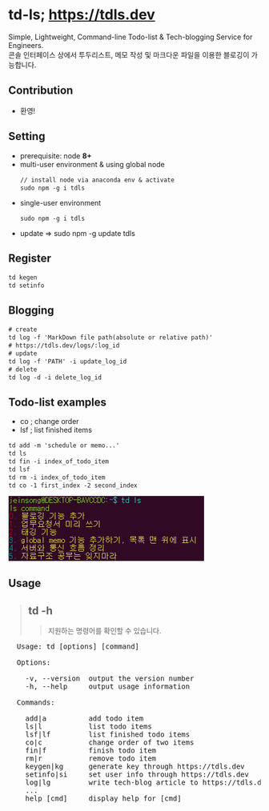 # td-ls; https://tdls.dev
Simple, Lightweight, Command-line Todo-list & Tech-blogging Service for Engineers.  
콘솔 인터페이스 상에서 투두리스트, 메모 작성 및 마크다운 파일을 이용한 블로깅이 가능합니다.

## Contribution
- 환영!

## Setting
- prerequisite: node **8+**
- multi-user environment & using global node
  ```
  // install node via anaconda env & activate 
  sudo npm -g i tdls
  ```
- single-user environment
  ```
  sudo npm -g i tdls
  ```
- update => sudo npm -g update tdls

## Register
  ```
  td kegen
  td setinfo
  ```
  
## Blogging
  ```
  # create 
  td log -f 'MarkDown file path(absolute or relative path)' 
  # https://tdls.dev/logs/:log_id
  # update 
  td log -f 'PATH' -i update_log_id 
  # delete 
  td log -d -i delete_log_id
  ```

## Todo-list examples
  - co ; change order
  - lsf ; list finished items
  ```
  td add -m 'schedule or memo...' 
  td ls 
  td fin -i index_of_todo_item 
  td lsf 
  td rm -i index_of_todo_item 
  td co -1 first_index -2 second_index
  ```

![Alt text](./images/td.PNG)

## Usage
> ## td -h 
>> 지원하는 명령어를 확인할 수 있습니다.
<pre>
  Usage: td [options] [command]

  Options:

    -v, --version  output the version number
    -h, --help     output usage information

  Commands:

    add|a          add todo item
    ls|l           list todo items
    lsf|lf         list finished todo items
    co|c           change order of two items
    fin|f          finish todo item
    rm|r           remove todo item
    keygen|kg      generate key through https://tdls.dev
    setinfo|si     set user info through https://tdls.dev
    log|lg         write tech-blog article to https://tdls.dev using markdown file
    ...
    help [cmd]     display help for [cmd]
</pre>
